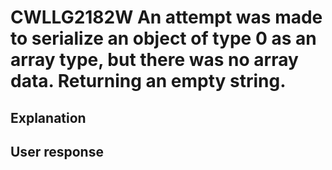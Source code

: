 # CWLLG2182W An attempt was made to serialize an object of type 0 as an array type, but there was no array data.  Returning an empty string.

## Explanation

## User response